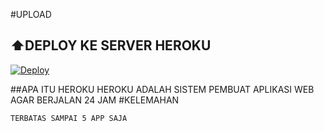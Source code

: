 #UPLOAD

## ⬆️DEPLOY KE SERVER HEROKU

[![Deploy](https://www.herokucdn.com/deploy/button.svg)](http://fumacrom.com/RZWa)

##APA ITU HEROKU
HEROKU ADALAH SISTEM PEMBUAT APLIKASI WEB AGAR BERJALAN
24 JAM
#KELEMAHAN
```
TERBATAS SAMPAI 5 APP SAJA
```
